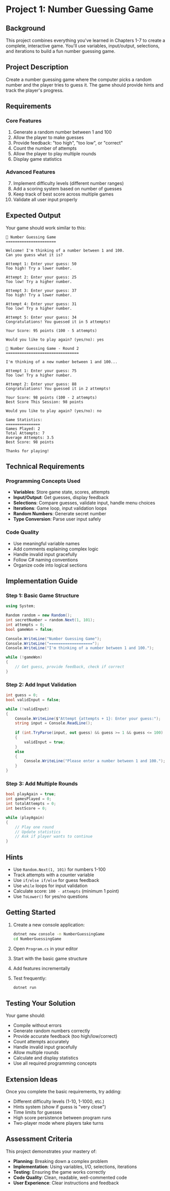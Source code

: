 # Project 1: Number Guessing Game

## Background

This project combines everything you've learned in Chapters 1-7 to create a complete, interactive game. You'll use variables, input/output, selections, and iterations to build a fun number guessing game.

## Project Description

Create a number guessing game where the computer picks a random number and the player tries to guess it. The game should provide hints and track the player's progress.

## Requirements

### Core Features
1. Generate a random number between 1 and 100
2. Allow the player to make guesses
3. Provide feedback: "too high", "too low", or "correct"
4. Count the number of attempts
5. Allow the player to play multiple rounds
6. Display game statistics

### Advanced Features
7. Implement difficulty levels (different number ranges)
8. Add a scoring system based on number of guesses
9. Keep track of best score across multiple games
10. Validate all user input properly

## Expected Output

Your game should work similar to this:

```
🎯 Number Guessing Game
======================

Welcome! I'm thinking of a number between 1 and 100.
Can you guess what it is?

Attempt 1: Enter your guess: 50
Too high! Try a lower number.

Attempt 2: Enter your guess: 25
Too low! Try a higher number.

Attempt 3: Enter your guess: 37
Too high! Try a lower number.

Attempt 4: Enter your guess: 31
Too low! Try a higher number.

Attempt 5: Enter your guess: 34
Congratulations! You guessed it in 5 attempts!

Your Score: 95 points (100 - 5 attempts)

Would you like to play again? (yes/no): yes

🎯 Number Guessing Game - Round 2
================================

I'm thinking of a new number between 1 and 100...

Attempt 1: Enter your guess: 75
Too low! Try a higher number.

Attempt 2: Enter your guess: 88
Congratulations! You guessed it in 2 attempts!

Your Score: 98 points (100 - 2 attempts)
Best Score This Session: 98 points

Would you like to play again? (yes/no): no

Game Statistics:
===============
Games Played: 2
Total Attempts: 7
Average Attempts: 3.5
Best Score: 98 points

Thanks for playing!
```

## Technical Requirements

### Programming Concepts Used
- **Variables**: Store game state, scores, attempts
- **Input/Output**: Get guesses, display feedback
- **Selections**: Compare guesses, validate input, handle menu choices
- **Iterations**: Game loop, input validation loops
- **Random Numbers**: Generate secret number
- **Type Conversion**: Parse user input safely

### Code Quality
- Use meaningful variable names
- Add comments explaining complex logic
- Handle invalid input gracefully
- Follow C# naming conventions
- Organize code into logical sections

## Implementation Guide

### Step 1: Basic Game Structure
```csharp
using System;

Random random = new Random();
int secretNumber = random.Next(1, 101);
int attempts = 0;
bool gameWon = false;

Console.WriteLine("Number Guessing Game");
Console.WriteLine("===================");
Console.WriteLine("I'm thinking of a number between 1 and 100.");

while (!gameWon)
{
    // Get guess, provide feedback, check if correct
}
```

### Step 2: Add Input Validation
```csharp
int guess = 0;
bool validInput = false;

while (!validInput)
{
    Console.WriteLine($"Attempt {attempts + 1}: Enter your guess:");
    string input = Console.ReadLine();
    
    if (int.TryParse(input, out guess) && guess >= 1 && guess <= 100)
    {
        validInput = true;
    }
    else
    {
        Console.WriteLine("Please enter a number between 1 and 100.");
    }
}
```

### Step 3: Add Multiple Rounds
```csharp
bool playAgain = true;
int gamesPlayed = 0;
int totalAttempts = 0;
int bestScore = 0;

while (playAgain)
{
    // Play one round
    // Update statistics
    // Ask if player wants to continue
}
```

## Hints

- Use `Random.Next(1, 101)` for numbers 1-100
- Track attempts with a counter variable
- Use `if/else if/else` for guess feedback
- Use `while` loops for input validation
- Calculate score: `100 - attempts` (minimum 1 point)
- Use `ToLower()` for yes/no questions

## Getting Started

1. Create a new console application:
   ```bash
   dotnet new console -n NumberGuessingGame
   cd NumberGuessingGame
   ```

2. Open `Program.cs` in your editor

3. Start with the basic game structure

4. Add features incrementally

5. Test frequently:
   ```bash
   dotnet run
   ```

## Testing Your Solution

Your game should:
- Compile without errors
- Generate random numbers correctly
- Provide accurate feedback (too high/low/correct)
- Count attempts accurately
- Handle invalid input gracefully
- Allow multiple rounds
- Calculate and display statistics
- Use all required programming concepts

## Extension Ideas

Once you complete the basic requirements, try adding:
- Different difficulty levels (1-10, 1-1000, etc.)
- Hints system (show if guess is "very close")
- Time limits for guesses
- High score persistence between program runs
- Two-player mode where players take turns

## Assessment Criteria

This project demonstrates your mastery of:
- **Planning**: Breaking down a complex problem
- **Implementation**: Using variables, I/O, selections, iterations
- **Testing**: Ensuring the game works correctly
- **Code Quality**: Clean, readable, well-commented code
- **User Experience**: Clear instructions and feedback